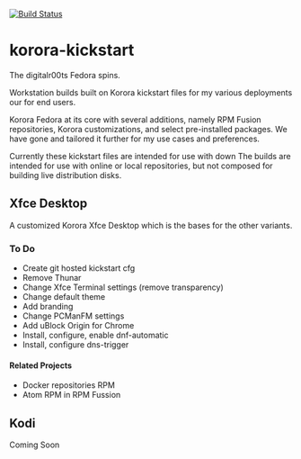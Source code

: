 [![Build Status](https://travis-ci.org/digitalr00ts/korora-kickstart.svg?branch=master)](https://travis-ci.org/digitalr00ts/korora-kickstart)

# korora-kickstart
The digitalr00ts Fedora spins.

Workstation builds built on Korora kickstart files for my various deployments our for end users.

Korora Fedora at its core with several additions, namely RPM Fusion repositories, Korora customizations, and select pre-installed packages.
We have gone and tailored it further for my use cases and preferences.

Currently these kickstart files are intended for use with down
The builds are intended for use with online or local repositories,
but not composed for building live distribution disks.

## Xfce Desktop
A customized Korora Xfce Desktop which is the bases for the other variants.

### To Do
* Create git hosted kickstart cfg
* Remove Thunar
* Change Xfce Terminal settings (remove transparency)
* Change default theme
* Add branding
* Change PCManFM settings
* Add uBlock Origin for Chrome
* Install, configure, enable dnf-automatic
* Install, configure dns-trigger

#### Related Projects
* Docker repositories RPM
* Atom RPM in RPM Fussion

## Kodi
Coming Soon
